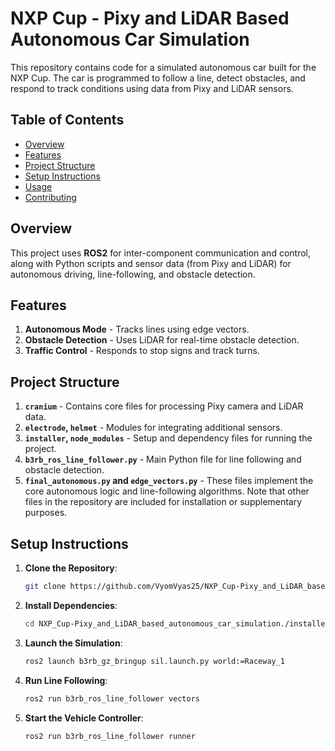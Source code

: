 # NXP Cup - Pixy and LiDAR Based Autonomous Car Simulation

This repository contains code for a simulated autonomous car built for the NXP Cup. The car is programmed to follow a line, detect obstacles, and respond to track conditions using data from Pixy and LiDAR sensors.

## Table of Contents
- [Overview](#overview)
- [Features](#features)
- [Project Structure](#project-structure)
- [Setup Instructions](#setup-instructions)
- [Usage](#usage)
- [Contributing](#contributing)

## Overview
This project uses **ROS2** for inter-component communication and control, along with Python scripts and sensor data (from Pixy and LiDAR) for autonomous driving, line-following, and obstacle detection.

## Features
1. **Autonomous Mode** - Tracks lines using edge vectors.
2. **Obstacle Detection** - Uses LiDAR for real-time obstacle detection.
3. **Traffic Control** - Responds to stop signs and track turns.

## Project Structure
1. **`cranium`** - Contains core files for processing Pixy camera and LiDAR data.
2. **`electrode`, `helmet`** - Modules for integrating additional sensors.
3. **`installer`, `node_modules`** - Setup and dependency files for running the project.
4. **`b3rb_ros_line_follower.py`** - Main Python file for line following and obstacle detection.
5. **`final_autonomous.py` and `edge_vectors.py`** - These files implement the core autonomous logic and line-following algorithms. Note that other files in the repository are included for installation or supplementary purposes.

## Setup Instructions

1. **Clone the Repository**:
   ```bash
   git clone https://github.com/VyomVyas25/NXP_Cup-Pixy_and_LiDAR_based_autonomous_car_simulation.git
2. **Install Dependencies**:
   ```bash
   cd NXP_Cup-Pixy_and_LiDAR_based_autonomous_car_simulation./installer/setup.sh
3. **Launch the Simulation**:
   ```bash
   ros2 launch b3rb_gz_bringup sil.launch.py world:=Raceway_1
4. **Run Line Following**:
   ```bash
   ros2 run b3rb_ros_line_follower vectors
5. **Start the Vehicle Controller**:
   ```bash
   ros2 run b3rb_ros_line_follower runner
